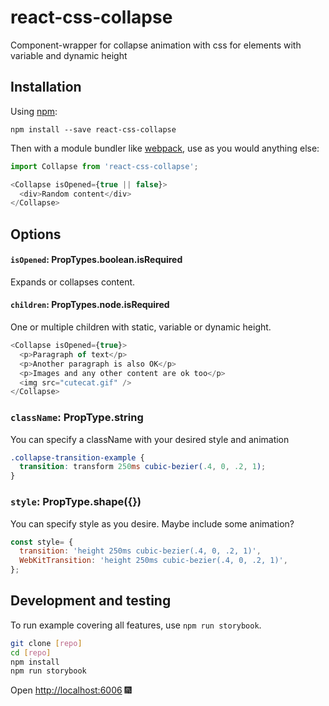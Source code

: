 # react-css-collapse
Component-wrapper for collapse animation with css for elements with variable and dynamic height

## Installation

Using [npm](https://www.npmjs.com/):

`npm install --save react-css-collapse`

Then with a module bundler like [webpack](https://webpack.github.io/), use as you would anything else:

```js
import Collapse from 'react-css-collapse';

<Collapse isOpened={true || false}>
  <div>Random content</div>
</Collapse>
```

## Options

#### `isOpened`: PropTypes.boolean.isRequired

Expands or collapses content.

#### `children`: PropTypes.node.isRequired

One or multiple children with static, variable or dynamic height.

```js
<Collapse isOpened={true}>
  <p>Paragraph of text</p>
  <p>Another paragraph is also OK</p>
  <p>Images and any other content are ok too</p>
  <img src="cutecat.gif" />
</Collapse>
```

### `className`: PropType.string

You can specify a className with your desired style and animation

```scss
.collapse-transition-example {
  transition: transform 250ms cubic-bezier(.4, 0, .2, 1);
}
```

### `style`: PropType.shape({})

You can specify style as you desire. Maybe include some animation?

```js
const style= {
  transition: 'height 250ms cubic-bezier(.4, 0, .2, 1)',
  WebKitTransition: 'height 250ms cubic-bezier(.4, 0, .2, 1)',
};
```

## Development and testing
To run example covering all features, use `npm run storybook`.

```bash
git clone [repo]
cd [repo]
npm install
npm run storybook
```
Open [http://localhost:6006](http://localhost:6006) 🎆
